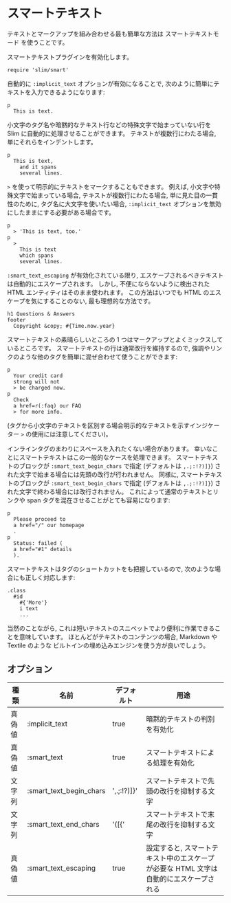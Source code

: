# スマートテキスト

テキストとマークアップを組み合わせる最も簡単な方法は <a name="smarttext">スマートテキストモード</a> を使うことです。

スマートテキストプラグインを有効化します。

    require 'slim/smart'

自動的に `:implicit_text` オプションが有効になることで,
次のように簡単にテキストを入力できるようになります:

    p
      This is text.

小文字のタグ名や暗黙的なテキスト行などの特殊文字で始まっていない行を
Slim に自動的に処理させることができます。
テキストが複数行にわたる場合, 単にそれらをインデントします。

    p
      This is text,
        and it spans
        several lines.

`>` を使って明示的にテキストをマークすることもできます。
例えば, 小文字や特殊文字で始まっている場合,
テキストが複数行にわたる場合,
単に見た目の一貫性のために,
タグ名に大文字を使いたい場合,
`:implicit_text` オプションを無効にしたままにする必要がある場合です。

    p
      > 'This is text, too.'
    p
      >
        This is text
        which spans
        several lines.

`:smart_text_escaping` が有効化されている限り,
エスケープされるべきテキストは自動的にエスケープされます。
しかし, 不便にならないように検出された HTML エンティティはそのまま使われます。
この方法はいつでも HTML のエスケープを気にすることのない,
最も理想的な方法です。

    h1 Questions & Answers
    footer
      Copyright &copy; #{Time.now.year}

スマートテキストの素晴らしいところの 1 つはマークアップとよくミックスしているところです。
スマートテキストの行は通常改行を維持するので,
強調やリンクのような他のタグを簡単に混ぜ合わせて使うことができます:

    p
      Your credit card
      strong will not
      > be charged now.
    p
      Check
      a href=r(:faq) our FAQ
      > for more info.

(タグから小文字のテキストを区別する場合明示的なテキストを示すインジケーター `>` の使用には注意してください)。

インラインタグのまわりにスペースを入れたくない場合があります。
幸いなことにスマートテキストはこの一般的なケースを処理できます。
スマートテキストのブロックが `:smart_text_begin_chars` で指定 (デフォルトは `,.;:!?)]}`)
された文字で始まる場合には先頭の改行が行われません。
同様に, スマートテキストのブロックが `:smart_text_begin_chars` で指定 (デフォルトは `,.;:!?)]}`)
された文字で終わる場合には改行されません。
これによって通常のテキストとリンクや span タグを混在させることがとても容易になります:

    p
      Please proceed to
      a href="/" our homepage
      .
    p
      Status: failed (
      a href="#1" details
      ).

スマートテキストはタグのショートカットをも把握しているので,
次のような場合にも正しく対応します:

    .class
      #id
        #{'More'}
        i text
        ...

当然のことながら, これは短いテキストのスニペットでより便利に作業できることを意味しています。
ほとんどがテキストのコンテンツの場合, Markdown や Textile のような
ビルトインの埋め込みエンジンを使う方が良いでしょう。

## オプション

| 種類 | 名前 | デフォルト | 用途 |
| ---- | ---- | ---------- | ---- |
| 真偽値 | :implicit_text | true | 暗黙的テキストの判別を有効化 |
| 真偽値 | :smart_text | true | スマートテキストによる処理を有効化 |
| 文字列 | :smart_text_begin_chars | ',.;:!?)]}' | スマートテキストで先頭の改行を抑制する文字 |
| 文字列 | :smart_text_end_chars | '([{' | スマートテキストで末尾の改行を抑制する文字 |
| 真偽値 | :smart_text_escaping | true | 設定すると, スマートテキスト中のエスケープが必要な HTML 文字は自動的にエスケープされる |
